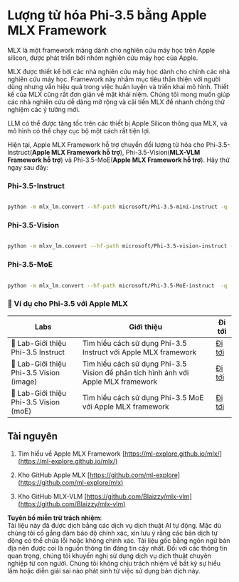 # **Lượng tử hóa Phi-3.5 bằng Apple MLX Framework**

MLX là một framework mảng dành cho nghiên cứu máy học trên Apple silicon, được phát triển bởi nhóm nghiên cứu máy học của Apple.

MLX được thiết kế bởi các nhà nghiên cứu máy học dành cho chính các nhà nghiên cứu máy học. Framework này nhằm mục tiêu thân thiện với người dùng nhưng vẫn hiệu quả trong việc huấn luyện và triển khai mô hình. Thiết kế của MLX cũng rất đơn giản về mặt khái niệm. Chúng tôi mong muốn giúp các nhà nghiên cứu dễ dàng mở rộng và cải tiến MLX để nhanh chóng thử nghiệm các ý tưởng mới.

LLM có thể được tăng tốc trên các thiết bị Apple Silicon thông qua MLX, và mô hình có thể chạy cục bộ một cách rất tiện lợi.

Hiện tại, Apple MLX Framework hỗ trợ chuyển đổi lượng tử hóa cho Phi-3.5-Instruct(**Apple MLX Framework hỗ trợ**), Phi-3.5-Vision(**MLX-VLM Framework hỗ trợ**) và Phi-3.5-MoE(**Apple MLX Framework hỗ trợ**). Hãy thử ngay sau đây:

### **Phi-3.5-Instruct**

```bash

python -m mlx_lm.convert --hf-path microsoft/Phi-3.5-mini-instruct -q

```

### **Phi-3.5-Vision**

```bash

python -m mlxv_lm.convert --hf-path microsoft/Phi-3.5-vision-instruct -q

```

### **Phi-3.5-MoE**

```bash

python -m mlx_lm.convert --hf-path microsoft/Phi-3.5-MoE-instruct  -q

```

### **🤖 Ví dụ cho Phi-3.5 với Apple MLX**

| Labs    | Giới thiệu | Đi tới |
| -------- | ------- |  ------- |
| 🚀 Lab-Giới thiệu Phi-3.5 Instruct  | Tìm hiểu cách sử dụng Phi-3.5 Instruct với Apple MLX framework   |  [Đi tới](../../../../../code/09.UpdateSamples/Aug/mlx-phi35-instruct.ipynb)    |
| 🚀 Lab-Giới thiệu Phi-3.5 Vision (image) | Tìm hiểu cách sử dụng Phi-3.5 Vision để phân tích hình ảnh với Apple MLX framework     |  [Đi tới](../../../../../code/09.UpdateSamples/Aug/mlx-phi35-vision.ipynb)    |
| 🚀 Lab-Giới thiệu Phi-3.5 Vision (moE)   | Tìm hiểu cách sử dụng Phi-3.5 MoE với Apple MLX framework  |  [Đi tới](../../../../../code/09.UpdateSamples/Aug/mlx-phi35-moe.ipynb)    |

## **Tài nguyên**

1. Tìm hiểu về Apple MLX Framework [https://ml-explore.github.io/mlx/](https://ml-explore.github.io/mlx/)

2. Kho GitHub Apple MLX [https://github.com/ml-explore](https://github.com/ml-explore/mlx)

3. Kho GitHub MLX-VLM [https://github.com/Blaizzy/mlx-vlm](https://github.com/Blaizzy/mlx-vlm)

**Tuyên bố miễn trừ trách nhiệm**:  
Tài liệu này đã được dịch bằng các dịch vụ dịch thuật AI tự động. Mặc dù chúng tôi cố gắng đảm bảo độ chính xác, xin lưu ý rằng các bản dịch tự động có thể chứa lỗi hoặc không chính xác. Tài liệu gốc bằng ngôn ngữ bản địa nên được coi là nguồn thông tin đáng tin cậy nhất. Đối với các thông tin quan trọng, chúng tôi khuyến nghị sử dụng dịch vụ dịch thuật chuyên nghiệp từ con người. Chúng tôi không chịu trách nhiệm về bất kỳ sự hiểu lầm hoặc diễn giải sai nào phát sinh từ việc sử dụng bản dịch này.